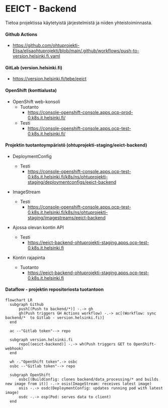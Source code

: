 # EEICT - Backend

Tietoa projektissa käytetyistä järjestelmistä ja niiden yhteistoiminnasta.

#### Github Actions
- https://github.com/ohtuprojekti-Elisa/elisaohtuprojekti/blob/main/.github/workflows/push-to-version.helsinki.fi.yaml

#### GitLab (version.helsinki.fi)
- https://version.helsinki.fi/tebe/eeict

#### OpenShift (konttialusta)
- OpenShift web-konsoli
    - Tuotanto
        - https://console-openshift-console.apps.ocp-prod-0.k8s.it.helsinki.fi/
    - Testi
        - https://console-openshift-console.apps.ocp-test-0.k8s.it.helsinki.fi/

#### Projektin tuotantoympäristö (ohtuprojekti-staging/eeict-backend)
- DeploymentConfig
    - Testi
        - https://console-openshift-console.apps.ocp-test-0.k8s.it.helsinki.fi/k8s/ns/ohtuprojekti-staging/deploymentconfigs/eeict-backend
- ImageStream
    - Testi
        - https://console-openshift-console.apps.ocp-test-0.k8s.it.helsinki.fi/k8s/ns/ohtuprojekti-staging/imagestreams/eeict-backend

- Ajossa olevan kontin API
    - Testi
        - https://eeict-backend-ohtuprojekti-staging.apps.ocp-test-0.k8s.it.helsinki.fi
- Kontin rajapinta
    - Tuotanto
        - https://eeict-backend-ohtuprojekti-staging.apps.ocp-test-0.k8s.it.helsinki.fi

#### Dataflow - projektin repositoriosta tuotantoon

```mermaid
flowchart LR
  subgraph Github
      push[(Push to backend/*)] -.-> gh
      gh(Push triggers GH Actions workflow) -.-> ac[(Workflow: sync backend/*  to Gitlab - version.helsinki.fi)]
  end

  ac --"Gitlab token"--> repo

  subgraph version.helsinki.fi
      repo[(eeict-backend)] -.-> wh(Push triggers GET to OpenShift-webhook)
  end

  wh -."OpenShift token".-> osbc
  osbc --"Gitlab token"--> repo

  subgraph OpenShift
      osbc[(BuildConfig: clones backend/data_processing/* and builds new image from it)] -.-> osis(ImageStream: receives latest image)
      osis -.-> osdc(DeploymentConfig: updates running pod with latest image)
      osdc -.-> osp(Pod: serves data to client)
  end
```

